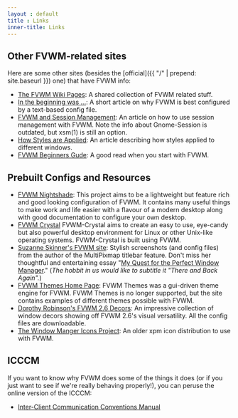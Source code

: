 ```yaml
---
layout : default
title : Links
inner-title: Links
---
```


## Other FVWM-related sites

Here are some other sites (besides the
[official]({{ "/" | prepend: site.baseurl }})
one) that have FVWM info:

  + [The FVWM Wiki Pages](http://fvwmforums.org/wiki/):
    A shared collection of FVWM related stuff.
  + [In the beginning was ...](http://www.xteddy.org/fvwm/user_enumerate.html):
    A short article on why FVWM is best configured by a text-based config file.
  + [FVWM and Session Management](http://linuxgazette.net/100/adam.html):
    An article on how to use session management with FVWM. Note the info
    about Gnome-Session is outdated, but xsm(1) is still an option.
  + [How Styles are Applied](http://linuxgazette.net/127/adam.html):
    An article describing how styles applied to different windows.
  + [FVWM Beginners Gude](http://fvwmforums.org/beginnersguide/):
    A good read when you start with FVWM.

## Prebuilt Configs and Resources

  + [FVWM Nightshade](http://fvwm-nightshade.github.io/Fvwm-Nightshade/):
    This project aims to be a lightweight but feature rich and good
    looking configuration of FVWM. It contains many useful things to
    make work and life easier with a flavour of a modern desktop along
    with good documentation to configure your own desktop.
  + [FVWM Crystal](http://fvwm-crystal.sourceforge.net/)
    FVWM-Crystal aims to create an easy to use, eye-candy but also
    powerful desktop environment for Linux or other Unix-like operating
    systems. FVWM-Crystal is built using FVWM.
  + [Suzanne Skinner's FVWM site](http://ironphoenix.org/tril/fvwm/configs/):
    Stylish screenshots (and config files) from the author of the
    MultiPixmap titlebar feature. Don't miss her thoughtful and
    entertaining essay
    "[My Quest for the Perfect Window Manager](
    http://ironphoenix.org/tril/fvwm/)."
    (*The hobbit in us would like to subtitle it "There and Back Again".*)
  + [FVWM Themes Home Page](http://fvwm-themes.sourceforge.net/):
    FVWM Themes was a gui-driven theme engine for FVWM. FVWM Themes
    is no longer supported, but the site contains examples of different
    themes possible with FVWM.
  + [Dorothy Robinson's FVWM 2.6 Decors](
    http://www.twobarleycorns.net/fvwm-decors.html):
    An impressive collection of window decors showing off FVWM 2.6's
    visual versatility. All the config files are downloadable.
  + [The Window Manger Icons Project](http://wm-icons.sourceforge.net/):
    An older xpm icon distribution to use with FVWM.

## ICCCM

If you want to know why FVWM does some of the things it does (or if you just want
to see if we're really behaving properly!), you can peruse the online version of
the ICCCM:

  + [Inter-Client Communication Conventions Manual](http://tronche.com/gui/x/icccm/)
